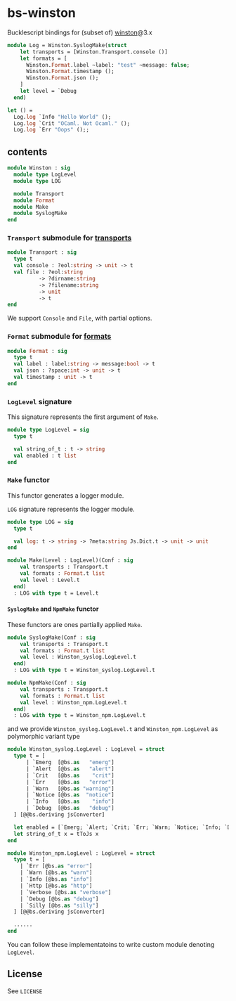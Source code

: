 bs-winston
===

Bucklescript bindings for (subset of) [winston](https://github.com/winstonjs/winston)@3.x

```ocaml
module Log = Winston.SyslogMake(struct
    let transports = [Winston.Transport.console ()]
    let formats = [
      Winston.Format.label ~label: "test" ~message: false;
      Winston.Format.timestamp ();
      Winston.Format.json ();
    ]
    let level = `Debug
  end)

let () =
  Log.log `Info "Hello World" ();
  Log.log `Crit "OCaml. Not Ocaml." ();
  Log.log `Err "Oops" ();;
```

## contents
```ocaml
module Winston : sig
  module type LogLevel
  module type LOG

  module Transport
  module Format
  module Make
  module SyslogMake
end
```

### `Transport` submodule for [transports](https://github.com/winstonjs/winston#transports)

```ocaml
module Transport : sig
  type t
  val console : ?eol:string -> unit -> t
  val file : ?eol:string
          -> ?dirname:string
          -> ?filename:string
          -> unit
          -> t
end
```

We support `Console` and `File`, with partial options.

### `Format` submodule for [formats](https://github.com/winstonjs/winston#formats)

```ocaml
module Format : sig
  type t
  val label : label:string -> message:bool -> t
  val json : ?space:int -> unit -> t
  val timestamp : unit -> t
end
```

### `LogLevel` signature
This signature represents the first argument of `Make`.

```ocaml
module type LogLevel = sig
  type t

  val string_of_t : t -> string
  val enabled : t list
end
```

### `Make` functor
This functor generates a logger module.

`LOG` signature represents the logger module.

```ocaml
module type LOG = sig
  type t

  val log: t -> string -> ?meta:string Js.Dict.t -> unit -> unit
end
```

```ocaml
module Make(Level : LogLevel)(Conf : sig
    val transports : Transport.t
    val formats : Format.t list
    val level : Level.t
  end)
  : LOG with type t = Level.t
```

#### `SyslogMake` and `NpmMake` functor
These functors are ones partially applied `Make`.

```ocaml
module SyslogMake(Conf : sig
    val transports : Transport.t
    val formats : Format.t list
    val level : Winston_syslog.LogLevel.t
  end)
  : LOG with type t = Winston_syslog.LogLevel.t
```

```ocaml
module NpmMake(Conf : sig
    val transports : Transport.t
    val formats : Format.t list
    val level : Winston_npm.LogLevel.t
  end)
  : LOG with type t = Winston_npm.LogLevel.t
```

and we provide `Winston_syslog.LogLevel.t` and `Winston_npm.LogLevel` as polymorphic variant type
```ocaml
module Winston_syslog.LogLevel : LogLevel = struct
  type t = [
      | `Emerg  [@bs.as   "emerg"]
      | `Alert  [@bs.as   "alert"]
      | `Crit   [@bs.as    "crit"]
      | `Err    [@bs.as   "error"]
      | `Warn   [@bs.as "warning"]
      | `Notice [@bs.as  "notice"]
      | `Info   [@bs.as    "info"]
      | `Debug  [@bs.as   "debug"]
  ] [@@bs.deriving jsConverter]

  let enabled = [`Emerg; `Alert; `Crit; `Err; `Warn; `Notice; `Info; `Debug]
  let string_of_t x = tToJs x
end
```

```ocaml
module Winston_npm.LogLevel : LogLevel = struct
  type t = [
    | `Err [@bs.as "error"]
    | `Warn [@bs.as "warn"]
    | `Info [@bs.as "info"]
    | `Http [@bs.as "http"]
    | `Verbose [@bs.as "verbose"]
    | `Debug [@bs.as "debug"]
    | `Silly [@bs.as "silly"]
  ] [@@bs.deriving jsConverter]

  ......
end
```

You can follow these implementatoins to write custom module denoting `LogLevel`.

## License
See `LICENSE`
